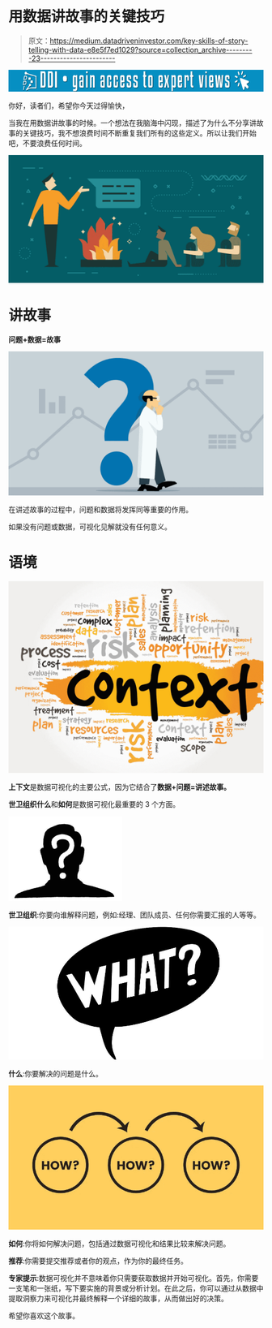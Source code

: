 # 用数据讲故事的关键技巧

> 原文：<https://medium.datadriveninvestor.com/key-skills-of-story-telling-with-data-e8e5f7ed1029?source=collection_archive---------23----------------------->

[![](img/8558d682536a7a5795650ac1e75403de.png)](http://www.track.datadriveninvestor.com/1B9E)

你好，读者们，希望你今天过得愉快，

当我在用数据讲故事的时候。一个想法在我脑海中闪现，描述了为什么不分享讲故事的关键技巧，我不想浪费时间不断重复我们所有的这些定义。所以让我们开始吧，不要浪费任何时间。

![](img/bf26fff191c6978267bf026bad8457d8.png)

# **讲故事**

**问题+数据=故事**

![](img/068e7abb650d4c8a5a26921b8d607bb3.png)

在讲述故事的过程中，问题和数据将发挥同等重要的作用。

如果没有问题或数据，可视化见解就没有任何意义。

# 语境

![](img/095c36eec279f068902fbe32a8519fc1.png)

**上下文**是数据可视化的主要公式，因为它结合了**数据+问题=讲述故事。**

**世卫组织什么**和**如何**是数据可视化最重要的 3 个方面。

![](img/6387547327f6a72aaa6ed13b100188f4.png)

**世卫组织**:你要向谁解释问题，例如:经理、团队成员、任何你需要汇报的人等等。

![](img/73cf19eb0edfc11d6427c6c399478f60.png)

**什么**:你要解决的问题是什么。

![](img/1f1ad78a382ec5091f24f11e708747b2.png)

**如何**:你将如何解决问题，包括通过数据可视化和结果比较来解决问题。

**推荐**:你需要提交推荐或者你的观点，作为你的最终任务。

**专家提示**:数据可视化并不意味着你只需要获取数据并开始可视化。首先，你需要一支笔和一张纸，写下要实施的背景或分析计划。在此之后，你可以通过从数据中提取洞察力来可视化并最终解释一个详细的故事，从而做出好的决策。

希望你喜欢这个故事。